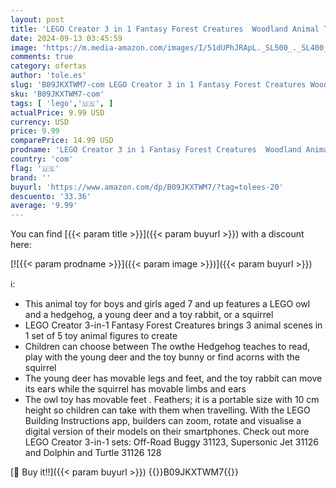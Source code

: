 ```yaml
---
layout: post
title: 'LEGO Creator 3 in 1 Fantasy Forest Creatures  Woodland Animal Toys Set Transforms from Rabbit to Owl to Squirrel Figures  Gift for 7 Plus Year Old Girls and Boys  31125'
date: 2024-09-13 03:45:59
image: 'https://m.media-amazon.com/images/I/51dUPhJRApL._SL500_._SL400_.jpg'
comments: true
category: ofertas
author: 'tole.es'
slug: 'B09JKXTWM7-com LEGO Creator 3 in 1 Fantasy Forest Creatures Woodland...'
sku: 'B09JKXTWM7-com'
tags: [ 'lego','🇺🇸', ]
actualPrice: 9.99 USD
currency: USD
price: 9.99
comparePrice: 14.99 USD
prodname: 'LEGO Creator 3 in 1 Fantasy Forest Creatures  Woodland Animal Toys Set Transforms from Rabbit to Owl to Squirrel Figures  Gift for 7 Plus Year Old Girls and Boys  31125'
country: 'com'
flag: '🇺🇸'
brand: ''
buyurl: 'https://www.amazon.com/dp/B09JKXTWM7/?tag=tolees-20'
descuento: '33.36'
average: '9.99'
---
```


You can find [{{< param title >}}]({{< param buyurl >}}) with a discount here:

[![{{< param prodname >}}]({{< param image >}})]({{< param buyurl >}})

ℹ️:

- This animal toy for boys and girls aged 7 and up features a LEGO owl and a hedgehog, a young deer and a toy rabbit, or a squirrel
- LEGO Creator 3-in-1 Fantasy Forest Creatures brings 3 animal scenes in 1 set of 5 toy animal figures to create
- Children can choose between The owthe Hedgehog teaches to read, play with the young deer and the toy bunny or find acorns with the squirrel
- The young deer has movable legs and feet, and the toy rabbit can move its ears while the squirrel has movable limbs and ears
- The owl toy has movable feet . Feathers; it is a portable size with 10 cm height so children can take with them when travelling. With the LEGO Building Instructions app, builders can zoom, rotate and visualise a digital version of their models on their smartphones. Check out more LEGO Creator 3-in-1 sets: Off-Road Buggy 31123, Supersonic Jet 31126 and Dolphin and Turtle 31126 128

[🛒 Buy it!!]({{< param buyurl >}})
{{<world>}}B09JKXTWM7{{</world>}}
